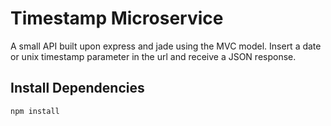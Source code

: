 # Timestamp Microservice
A small API built upon express and jade using the MVC model. Insert a date or unix timestamp parameter in the url and receive a JSON response.
## Install Dependencies
```
npm install
```

